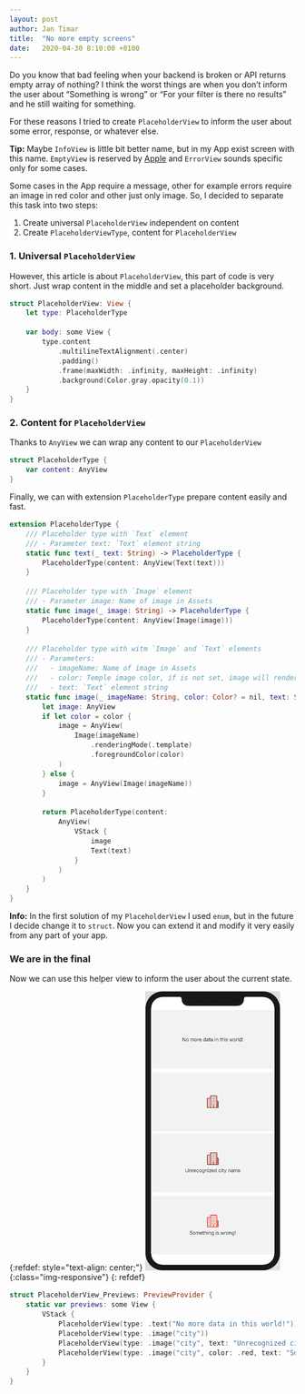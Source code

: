 ```yaml
---
layout: post
author: Jan Timar
title:  "No more empty screens"
date:   2020-04-30 8:10:00 +0100
---
```


Do you know that bad feeling when your backend is broken or API returns empty array of nothing? I think the worst things are when you don’t inform the user about “Something is wrong” or “For your filter is there no results” and he still waiting for something.

For these reasons I tried to create `PlaceholderView` to inform the user about some error, response, or whatever else. 

<b>Tip:</b> Maybe `InfoView` is little bit better name, but in my App exist screen with this name. `EmptyView` is reserved by [Apple][1] and `ErrorView` sounds specific only for some cases.

Some cases in the App require a message, other for example errors require an image in red color and other just only image. So, I decided to separate this task into two steps:
1. Create universal `PlaceholderView` independent on content
2. Create  `PlaceholderViewType`, content for `PlaceholderView`

### 1. Universal `PlaceholderView`

However, this article is about `PlaceholderView`, this part of code is very short. Just wrap content in the middle and set a placeholder background.

```swift
struct PlaceholderView: View {
    let type: PlaceholderType

    var body: some View {
        type.content
            .multilineTextAlignment(.center)
            .padding()
            .frame(maxWidth: .infinity, maxHeight: .infinity)
            .background(Color.gray.opacity(0.1))
    }
}
```

### 2. Content for `PlaceholderView`

Thanks to `AnyView` we can wrap any content to our `PlaceholderView`

```swift
struct PlaceholderType {
    var content: AnyView
}
```

Finally, we can with extension `PlaceholderType` prepare content easily and fast.

```swift
extension PlaceholderType {
    /// Placeholder type with `Text` element
    /// - Parameter text: `Text` element string
    static func text(_ text: String) -> PlaceholderType {
        PlaceholderType(content: AnyView(Text(text)))
    }

    /// Placeholder type with `Image` element
    /// - Parameter image: Name of image in Assets
    static func image(_ image: String) -> PlaceholderType {
        PlaceholderType(content: AnyView(Image(image)))
    }

    /// Placeholder type with witm `Image` and `Text` elements
    /// - Parameters:
    ///   - imageName: Name of image in Assets
    ///   - color: Temple image color, if is not set, image will rendering with original colors
    ///   - text: `Text` element string
    static func image(_ imageName: String, color: Color? = nil, text: String) -> PlaceholderType {
        let image: AnyView
        if let color = color {
            image = AnyView(
                Image(imageName)
                    .renderingMode(.template)
                    .foregroundColor(color)
            )
        } else {
            image = AnyView(Image(imageName))
        }

        return PlaceholderType(content:
            AnyView(
                VStack {
                    image
                    Text(text)
                }
            )
        )
    }
}
```

<b>Info:</b> In the first solution of my `PlaceholderView` I used `enum`, but in the future I decide change it to `struct`. Now you can extend it and modify it very easily from any part of your app. 

### We are in the final

Now we can use this helper view to inform the user about the current state.

{:refdef: style="text-align: center;"}
![Placeholer preview](/assets/Placeholder/preview.png){:class="img-responsive"}
{: refdef}

```swift
struct PlaceholderView_Previews: PreviewProvider {
    static var previews: some View {
        VStack {
            PlaceholderView(type: .text("No more data in this world!"))
            PlaceholderView(type: .image("city"))
            PlaceholderView(type: .image("city", text: "Unrecognized city name"))
            PlaceholderView(type: .image("city", color: .red, text: "Something is wrong!"))
        }
    }
}
```

[1]:https://developer.apple.com/documentation/swiftui/emptyview